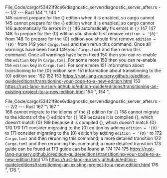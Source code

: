 File_Code/cargo/53421f9ce6/diagnostic_server/diagnostic_server_after.rs --- 1/2 --- Rust
144                     "\                                                                                                                                   144                     "\
145 cannot prepare for the {} edition when it is enabled, so cargo cannot                                                                                    145 cannot prepare for the {} edition when it is enabled, so cargo cannot
146 automatically fix errors in `{}`                                                                                                                         146 automatically fix errors in `{}`
147                                                                                                                                                          147 
148 To prepare for the {0} edition you should first remove `edition = '{0}'` from                                                                            148 To prepare for the {0} edition you should first remove `edition = '{0}'` from
149 your `Cargo.toml` and then rerun this command. Once all warnings have been fixed                                                                         149 your `Cargo.toml` and then rerun this command. Once all warnings have been fixed
150 then you can re-enable the `edition` key in `Cargo.toml`. For some more                                                                                  150 then you can re-enable the `edition` key in `Cargo.toml`. For some more
151 information about transitioning to the {0} edition see:                                                                                                  151 information about transitioning to the {0} edition see:
152                                                                                                                                                          152 
153   https://rust-lang-nursery.github.io/edition-guide/editions/transitioning-your-code-to-a-new-edition.html                                               153   https://rust-lang-nursery.github.io/edition-guide/editions/transitioning-an-existing-project-to-a-new-edition.html
154 ",                                                                                                                                                       154 ",

File_Code/cargo/53421f9ce6/diagnostic_server/diagnostic_server_after.rs --- 2/2 --- Rust
167                     "\                                                                                                                                   167                     "\
168 cannot migrate to the idioms of the {} edition for `{}`                                                                                                  168 cannot migrate to the idioms of the {} edition for `{}`
169 because it is compiled {}, which doesn't match {0}                                                                                                       169 because it is compiled {}, which doesn't match {0}
170                                                                                                                                                          170 
171 consider migrating to the {0} edition by adding `edition = '{0}'` to                                                                                     171 consider migrating to the {0} edition by adding `edition = '{0}'` to
172 `Cargo.toml` and then rerunning this command; a more detailed transition                                                                                 172 `Cargo.toml` and then rerunning this command; a more detailed transition
173 guide can be found at                                                                                                                                    173 guide can be found at
174                                                                                                                                                          174 
175   https://rust-lang-nursery.github.io/edition-guide/editions/transitioning-your-code-to-a-new-edition.html                                               175   https://rust-lang-nursery.github.io/edition-guide/editions/transitioning-an-existing-project-to-a-new-edition.html
176 ",                                                                                                                                                       176 ",


